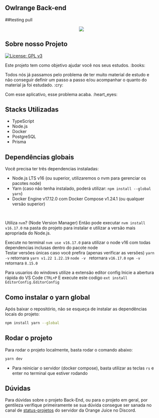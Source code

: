 ## Owlrange Back-end
##testing pull
<p align="center">
<img src="https://img.shields.io/badge/STATUS-EM%20%20ANDAMENTO-blue"/>
</p>


## Sobre nosso Projeto

[![License: GPL v3](https://img.shields.io/badge/License-GPLv3-blue.svg)](https://www.gnu.org/licenses/gpl-3.0)

<p>Este projeto tem como objetivo ajudar  você nos seus estudos. :books:</p>
<p>Todos nós já passamos pelo problema de ter muito material de estudo e não conseguir definir um passo a passo e/ou acompanhar o quanto do material ja foi estudado. :cry:</p>
Com esse aplicativo, esse problema acaba. :heart_eyes:

## Stacks Utilizadas
- TypeScript 
- Node.js
- Docker
- PostgreSQL
- Prisma


## Dependências globais

Você precisa ter três dependencias instaladas:

- Node.js LTS v16 (ou superior, utilizaremos o nvm para gerenciar os pacotes node)
- Yarn (caso não tenha instalado, poderá utilizar: `npm install --global yarn`)
- Docker Engine v17.12.0 com Docker Compose v1.24.1 (ou qualquer versão superior)

<br>

Utiliza `nvm`? (Node Version Manager) Então pode executar `nvm install v16.17.0` na pasta do projeto para instalar e utilizar a versão mais apropriada do Node.js.

Execute no terminal `nvm use v16.17.0` para utilizar o node v16 com todas dependencias inclusas dentro do pacote node
<br>
Testar versões únicas caso você prefira (apenas verificar as versões)
`yarn -v` retornara `yarn v1.22 1.22.19`
`node -v ` retornara `v16.17.0`
`npm -v` retornara `8.15.0`

Para usuarios do windows utilize a extensão editor config
Inicie a abertura rápida do VS Code `CTRL+P`
E execute este codigo `ext install EditorConfig.EditorConfig`

## Como instalar o yarn global

Após baixar o repositório, não se esqueça de instalar as dependências locais do projeto:

```bash
npm install yarn --global
```

## Rodar o  projeto

Para rodar o projeto localmente, basta rodar o comando abaixo:
```bash
yarn dev
```

- Para reiniciar o servidor (docker compose), basta utilizar as teclas `rs` e enter no terminal que estiver rodando



## Dúvidas
Para dúvidas sobre o projeto Back-End, ou para o projeto em geral, por gentileza verifique primeiramente se sua dúvida consegue ser sanada no canal de [status-projetos](https://discord.com/channels/847518545156112424/1031925706524999780) do servidor da Orange Juice no Discord.


